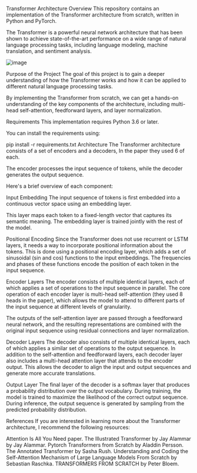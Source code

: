Transformer Architecture
Overview
This repository contains an implementation of the Transformer architecture from scratch, written in Python and PyTorch.

The Transformer is a powerful neural network architecture that has been shown to achieve state-of-the-art performance on a wide range of natural language processing tasks, including language modeling, machine translation, and sentiment analysis.

![image](https://github.com/user-attachments/assets/d992b2e5-1091-41ec-af39-f1b1b68c95db)


Purpose of the Project
The goal of this project is to gain a deeper understanding of how the Transformer works and how it can be applied to different natural language processing tasks.

By implementing the Transformer from scratch, we can get a hands-on understanding of the key components of the architecture, including multi-head self-attention, feedforward layers, and layer normalization.

Requirements
This implementation requires Python 3.6 or later.

You can install the requirements using:

pip install -r requirements.txt
Architecture
The Transformer architecture consists of a set of encoders and a decoders, In the paper they used 6 of each.

The encoder processes the input sequence of tokens, while the decoder generates the output sequence.

Here's a brief overview of each component:

Input Embedding
The input sequence of tokens is first embedded into a continuous vector space using an embedding layer.

This layer maps each token to a fixed-length vector that captures its semantic meaning. The embedding layer is trained jointly with the rest of the model.

Positional Encoding
Since the Transformer does not use recurrent or LSTM layers, it needs a way to incorporate positional information about the tokens. This is done using a positional encoding layer, which adds a set of sinusoidal (sin and cos) functions to the input embeddings. The frequencies and phases of these functions encode the position of each token in the input sequence.

Encoder Layers
The encoder consists of multiple identical layers, each of which applies a set of operations to the input sequence in parallel. The core operation of each encoder layer is multi-head self-attention (they used 8 heads in the paper), which allows the model to attend to different parts of the input sequence at different levels of granularity.

The outputs of the self-attention layer are passed through a feedforward neural network, and the resulting representations are combined with the original input sequence using residual connections and layer normalization.

Decoder Layers
The decoder also consists of multiple identical layers, each of which applies a similar set of operations to the output sequence. In addition to the self-attention and feedforward layers, each decoder layer also includes a multi-head attention layer that attends to the encoder output. This allows the decoder to align the input and output sequences and generate more accurate translations.

Output Layer
The final layer of the decoder is a softmax layer that produces a probability distribution over the output vocabulary. During training, the model is trained to maximize the likelihood of the correct output sequence. During inference, the output sequence is generated by sampling from the predicted probability distribution.

References
If you are interested in learning more about the Transformer architecture, I recommend the following resources:

Attention Is All You Need paper.
The Illustrated Transformer by Jay Alammar by Jay Alammar.
Pytorch Transformers from Scratch by Aladdin Persson.
The Annotated Transformer by Sasha Rush.
Understanding and Coding the Self-Attention Mechanism of Large Language Models From Scratch by Sebastian Raschka.
TRANSFORMERS FROM SCRATCH by Peter Bloem.
